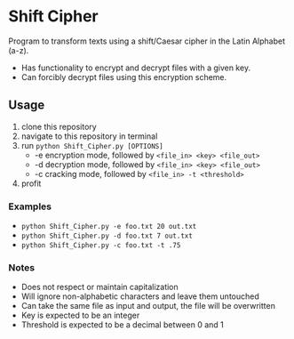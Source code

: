 # Shift Cipher
Program to transform texts using a shift/Caesar cipher in the Latin Alphabet (a-z).
- Has functionality to encrypt and decrypt files with a given key.
- Can forcibly decrypt files using this encryption scheme.

## Usage
1. clone this repository
2. navigate to this repository in terminal
3. run `python Shift_Cipher.py [OPTIONS]`
   - -e		encryption mode, followed by `<file_in> <key> <file_out>`
   - -d		decryption mode, followed by `<file_in> <key> <file_out>`
   - -c		cracking mode, followed by `<file_in> -t <threshold>`
4. profit

### Examples
- `python Shift_Cipher.py -e foo.txt 20 out.txt`
- `python Shift_Cipher.py -d foo.txt 7 out.txt`
- `python Shift_Cipher.py -c foo.txt -t .75`

### Notes
- Does not respect or maintain capitalization
- Will ignore non-alphabetic characters and leave them untouched
- Can take the same file as input and output, the file will be overwritten
- Key is expected to be an integer
- Threshold is expected to be a decimal between 0 and 1
